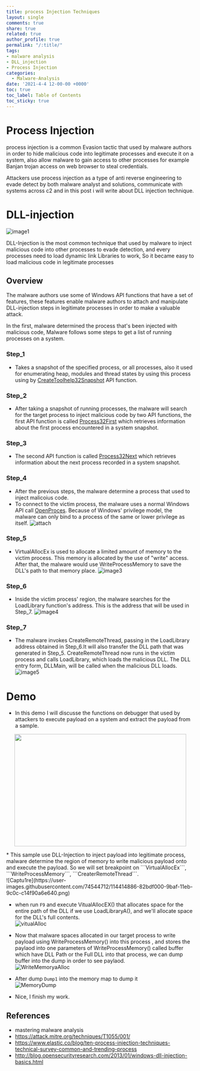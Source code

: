 ```yaml
---
title: process Injection Techniques 
layout: single
comments: true
share: true
related: true
author_profile: true
permalink: "/:title/"
tags:
- malware analysis 
- DLL_injection
- Process Injection 
categories:
  - Malware-Analysis
date: '2021-4-4 12-00-00 +0000'
toc: true
toc_label: Table of Contents
toc_sticky: true
---
```

# Process Injection

process injection is a common Evasion tactic that used by malware authors in order to hide malicious code into legitimate processes and execute it on a system, also allow malware to gain access to other processes for example Banjan trojan access on web browser to steal credentials. 

Attackers use process injection as a type of anti reverse engineering to evade detect by both malware analyst and solutions, communicate with systems across c2 and in this post i will write about DLL injection technique. 

<!-- more -->

# DLL-injection 
 ![image1](https://user-images.githubusercontent.com/74544712/114314260-42506a80-9afa-11eb-8416-17a22fa8271b.PNG)



DLL-Injection is the most common technique that used by malware to inject malicious code into other processes to evade detection, and every processes need to load dynamic link Libraries to work, So it became easy to load malicious code in legitimate processes

## Overview
The malware authors use some of Windows API functions that have a set of features, these features enable malware authors to attach and manipulate DLL-injection steps in legitimate processes in order to make a valuable attack.

In the first, malware determined the process that's been injected with malicious code, Malware follows some steps to get a list of running processes on a system.

### Step_1
* Takes a snapshot of the specified process, or all processes, also it used for enumerating heap, modules and thread states by using this process using by [CreateToolhelp32Snapshot](https://docs.microsoft.com/en-us/windows/win32/api/tlhelp32/nf-tlhelp32-createtoolhelp32snapshot) API function.

### Step_2
* After taking a snapshot of running processes, the malware will search for the target process to inject malicious code by two API functions, the first API function is called [Process32First](https://docs.microsoft.com/en-us/windows/win32/api/tlhelp32/nf-tlhelp32-process32first) which retrieves information about the first process encountered in a system snapshot.

### Step_3
* The second API function is called [Process32Next](https://docs.microsoft.com/en-us/windows/win32/api/tlhelp32/nf-tlhelp32-process32next) which retrieves information about the next process recorded in a system snapshot.

### Step_4
* After the previous steps, the malware determine a process that used to inject malicoius code.
* To connect to the victim process, the malware uses a normal Windows API call [OpenProces](https://docs.microsoft.com/en-us/windows/win32/api/processthreadsapi/nf-processthreadsapi-openprocess). Because of Windows' privilege model, the malware can only bind to a process of the same or lower privilege as itself.
 ![attach](https://user-images.githubusercontent.com/74544712/114314699-05857300-9afc-11eb-970f-a6393ca98215.PNG)
 
### Step_5
* VirtualAllocEx is used to allocate a limited amount of memory to the victim process. This memory is allocated by the use of "write" access. After that, the malware would use WriteProcessMemory to save the DLL's path to that memory place.
 ![image3](https://user-images.githubusercontent.com/74544712/114315008-5cd81300-9afd-11eb-89c3-9b9a0dc4ec67.PNG)
 
### Step_6
* Inside the victim process' region, the malware searches for the LoadLibrary function's address. This is the address that will be used in Step_7.
 ![image4](https://user-images.githubusercontent.com/74544712/114315053-75e0c400-9afd-11eb-83d3-1dc5d266f131.PNG)

### Step_7
* The malware invokes CreateRemoteThread, passing in the LoadLibrary address obtained in Step_6.It will also transfer the DLL path that was generated in Step_5.   CreateRemoteThread now runs in the victim process and calls LoadLibrary, which loads the malicious DLL. The DLL entry form, DLLMain, will be called when the malicious DLL loads.
 ![image5](https://user-images.githubusercontent.com/74544712/114315151-d8d25b00-9afd-11eb-9072-623bc3d9c037.PNG)

# Demo 
* In this demo I will discusse the functions on debugger that used by attackers to execute payload on a system and extract the payload from a sample.
 <p align="center">
  <img width="460" height="300" src="https://user-images.githubusercontent.com/74544712/114401622-64ea8e00-9ba3-11eb-9864-b038e3cfb261.PNG">
</p>
* This sample use DLL-Injection to inject payload into legitimate process, malware determine the region of memory to write malicious payload onto and execute the payload. So we   will set breakpoint on ```VirtualAllocEx```, ```WriteProcessMemory```, ```CreaterRemoteThread```.<br>
 ![Captu1re](https://user-images.githubusercontent.com/74544712/114414886-82bdf000-9baf-11eb-9c0c-c14f90a6e640.png)
 
* when run ```F9``` and execute VitualAllocEX() that allocates space for the entire path of the DLL if we use LoadLibraryA(), and we'll allocate space for the DLL's full contents.<br>
![vitualAlloc](https://user-images.githubusercontent.com/74544712/114434163-fd443b00-9bc2-11eb-99a3-817bb2b843a8.png)

* Now that malware spaces allocated in our target process to write payload using WriteProcessMemory() into this process , and stores the paylaod into one parameters of WriteProcessMemory()  called buffer which have DLL Path or the Full DLL into that process, we can dump buffer into the dump in order to see paylaod.<br>
![WriteMemoryaAlloc](https://user-images.githubusercontent.com/74544712/114435799-e1419900-9bc4-11eb-949b-08dc13cc99e8.png)

* After dump ```Dump1``` into the memory map to dump it<br> 
![MemoryDump](https://user-images.githubusercontent.com/74544712/114437039-56fa3480-9bc6-11eb-9e8a-c82d9cf2b70a.png)

* Nice, I finish my work.

## References

* mastering malware analysis 
* https://attack.mitre.org/techniques/T1055/001/
* https://www.elastic.co/blog/ten-process-injection-techniques-technical-survey-common-and-trending-process
* http://blog.opensecurityresearch.com/2013/01/windows-dll-injection-basics.html













 



